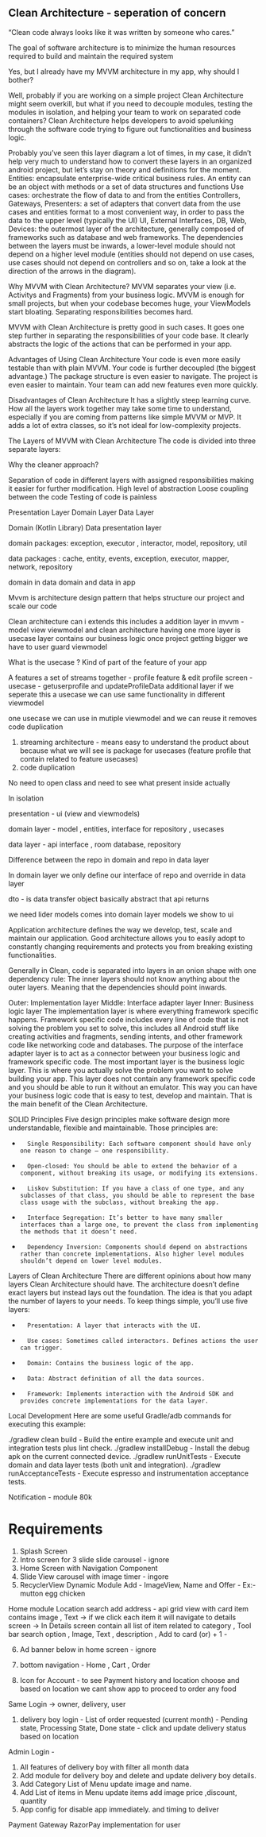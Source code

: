 ## Clean Architecture - seperation of concern

“Clean code always looks like it was written by someone who cares.”

The goal of software architecture is to minimize the human resources required to build and maintain the required system

Yes, but I already have my MVVM architecture in my app, why should I bother?


Well, probably if you are working on a simple project Clean Architecture might seem overkill, but what if you need to decouple modules, testing the modules in isolation, and helping your team to work on separated code containers? Clean Architecture helps developers to avoid spelunking through the software code trying to figure out functionalities and business logic.

Probably you’ve seen this layer diagram a lot of times, in my case, it didn’t help very much to understand how to convert these layers in an organized android project, but let’s stay on theory and definitions for the moment.
Entities: encapsulate enterprise-wide critical business rules. An entity can be an object with methods or a set of data structures and functions
Use cases: orchestrate the flow of data to and from the entities
Controllers, Gateways, Presenters: a set of adapters that convert data from the use cases and entities format to a most convenient way, in order to pass the data to the upper level (typically the UI)
UI, External Interfaces, DB, Web, Devices: the outermost layer of the architecture, generally composed of frameworks such as database and web frameworks.
The dependencies between the layers must be inwards, a lower-level module should not depend on a higher level module (entities should not depend on use cases, use cases should not depend on controllers and so on, take a look at the direction of the arrows in the diagram).

Why MVVM with Clean Architecture?
MVVM separates your view (i.e. Activitys and Fragments) from your business logic. MVVM is enough for small projects, but when your codebase becomes huge, your ViewModels start bloating. Separating responsibilities becomes hard.

MVVM with Clean Architecture is pretty good in such cases. It goes one step further in separating the responsibilities of your code base. It clearly abstracts the logic of the actions that can be performed in your app.


Advantages of Using Clean Architecture
Your code is even more easily testable than with plain MVVM.
Your code is further decoupled (the biggest advantage.)
The package structure is even easier to navigate.
The project is even easier to maintain.
Your team can add new features even more quickly.

Disadvantages of Clean Architecture
It has a slightly steep learning curve. How all the layers work together may take some time to understand, especially if you are coming from patterns like simple MVVM or MVP.
It adds a lot of extra classes, so it’s not ideal for low-complexity projects.

The Layers of MVVM with Clean Architecture
The code is divided into three separate layers:

Why the cleaner approach?

Separation of code in different layers with assigned responsibilities making it easier for further modification.
High level of abstraction
Loose coupling between the code
Testing of code is painless

Presentation Layer
Domain Layer
Data Layer


Domain (Kotlin Library)
Data 
presentation layer


domain packages: exception, executor , interactor, model, repository, util

data packages : cache, entity, events, exception, executor, mapper, network, repository

domain in data 
domain and data in app 



Mvvm is architecture design pattern that helps structure our project  and scale our code 

Clean architecture can i extends this includes a addition layer in mvvm  - model view viewmodel and clean architecture having one more layer is usecase layer contains
our business logic once project getting bigger we have to user guard viewmodel 


What is the usecase ? 
Kind of part of the feature of your app 

A features a set of streams together - profile feature & edit profile screen - usecase - getuserprofile and updateProfileData additional layer if we seperate 
this a usecase we can use same functionality in different viewmodel


one usecase we can use in mutiple viewmodel and we can reuse it removes code duplication

1. streaming architecture - means easy to understand the product about because what we will see is package for usecases (feature profile that contain related to feature usecases)
2. code duplication 

No need to open class and need to see what present inside actually 


In isolation 

presentation - ui (view and viewmodels)

domain layer - model , entities, interface for repository , usecases 

data layer - api interface , room database, repository 



Difference between the repo in domain and repo in data layer 

In domain layer we only define our interface of repo and override in data layer 

dto - is data transfer object basically abstract that api returns 

we need lider models comes into domain layer models we show to ui 



Application architecture defines the way we develop, test, scale and maintain our application. Good architecture allows you to easily adopt to constantly changing requirements and protects you from breaking existing functionalities. 

Generally in Clean, code is separated into layers in an onion shape with one dependency rule: The inner layers should not know anything about the outer layers. Meaning that the dependencies should point inwards.



Outer: Implementation layer
Middle: Interface adapter layer
Inner: Business logic layer
The implementation layer is where everything framework specific happens. Framework specific code includes every line of code that is not solving the problem you set to solve, this includes all Android stuff like creating activities and fragments, sending intents, and other framework code like networking code and databases.
The purpose of the interface adapter layer is to act as a connector between your business logic and framework specific code.
The most important layer is the business logic layer. This is where you actually solve the problem you want to solve building your app. This layer does not contain any framework specific code and you should be able to run it without an emulator. This way you can have your business logic code that is easy to test, develop and maintain. That is the main benefit of the Clean Architecture.





SOLID Principles
Five design principles make software design more understandable, flexible and maintainable. Those principles are:
* 		Single Responsibility: Each software component should have only one reason to change – one responsibility.
* 		Open-closed: You should be able to extend the behavior of a component, without breaking its usage, or modifying its extensions.
* 		Liskov Substitution: If you have a class of one type, and any subclasses of that class, you should be able to represent the base class usage with the subclass, without breaking the app.
* 		Interface Segregation: It’s better to have many smaller interfaces than a large one, to prevent the class from implementing the methods that it doesn’t need.
* 		Dependency Inversion: Components should depend on abstractions rather than concrete implementations. Also higher level modules shouldn’t depend on lower level modules.


Layers of Clean Architecture
There are different opinions about how many layers Clean Architecture should have. The architecture doesn’t define exact layers but instead lays out the foundation. The idea is that you adapt the number of layers to your needs.
To keep things simple, you’ll use five layers:
* 		Presentation: A layer that interacts with the UI.
* 		Use cases: Sometimes called interactors. Defines actions the user can trigger.
* 		Domain: Contains the business logic of the app.
* 		Data: Abstract definition of all the data sources.
* 		Framework: Implements interaction with the Android SDK and provides concrete implementations for the data layer.



Local Development
Here are some useful Gradle/adb commands for executing this example:

./gradlew clean build - Build the entire example and execute unit and integration tests plus lint check.
./gradlew installDebug - Install the debug apk on the current connected device.
./gradlew runUnitTests - Execute domain and data layer tests (both unit and integration).
./gradlew runAcceptanceTests - Execute espresso and instrumentation acceptance tests.





Notification - module 80k

# Requirements
1. Splash Screen
2. Intro screen for 3 slide slide carousel - ignore 
3. Home Screen with Navigation Component 
4. Slide View carousel with image timer - ingore 
5. RecyclerView Dynamic Module Add  - ImageView, Name and Offer  - Ex:- mutton egg chicken
   
Home module 
Location search add address - api 
 grid view with card item contains image , Text -> if we click each item it will navigate to details screen 
-> In Details screen contain all list of item related to category , Tool bar search option , Image, Text , description , Add to card (or) + 1 - 


6. Ad banner below in home screen - ignore 
7. bottom navigation - Home , Cart , Order
   
8. Icon for Account - to see Payment history and location choose and based on location 
   we cant show app to proceed to order any food


Same Login -> owner, delivery, user
1. delivery boy login  - List of order requested (current month) - Pending state, Processing State, Done state -  click and update delivery status based on location


Admin Login -
1. All features of delivery boy with filter all month data
2. Add module for delivery boy and delete and update delivery boy details.
3. Add Category List of Menu update image and name.
4. Add List of items in Menu update items add image price ,discount, quantity
5. App config for disable app immediately. and timing to deliver

Payment Gateway RazorPay implementation for user 

